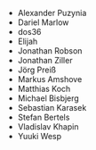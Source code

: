 - Alexander Puzynia
- Dariel Marlow
- dos36
- Elijah
- Jonathan Robson
- Jonathan Ziller
- Jörg Preiß
- Markus Amshove
- Matthias Koch
- Michael Bisbjerg
- Sebastian Karasek
- Stefan Bertels
- Vladislav Khapin
- Yuuki Wesp
